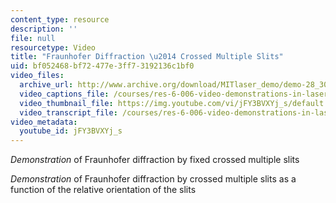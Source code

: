 ```yaml
---
content_type: resource
description: ''
file: null
resourcetype: Video
title: "Fraunhofer Diffraction \u2014 Crossed Multiple Slits"
uid: bf052468-bf72-477e-3ff7-3192136c1bf0
video_files:
  archive_url: http://www.archive.org/download/MITlaser_demo/demo-28_300k.mp4
  video_captions_file: /courses/res-6-006-video-demonstrations-in-lasers-and-optics-spring-2008/fe65a083c57851e3840e8785d98081fc_jFY3BVXYj_s.vtt
  video_thumbnail_file: https://img.youtube.com/vi/jFY3BVXYj_s/default.jpg
  video_transcript_file: /courses/res-6-006-video-demonstrations-in-lasers-and-optics-spring-2008/b9ed5a7ad2250676e6625139ccf2732b_jFY3BVXYj_s.pdf
video_metadata:
  youtube_id: jFY3BVXYj_s
---
```


_Demonstration_ of Fraunhofer diffraction by fixed crossed multiple slits

_Demonstration_ of Fraunhofer diffraction by crossed multiple slits as a function of the relative orientation of the slits